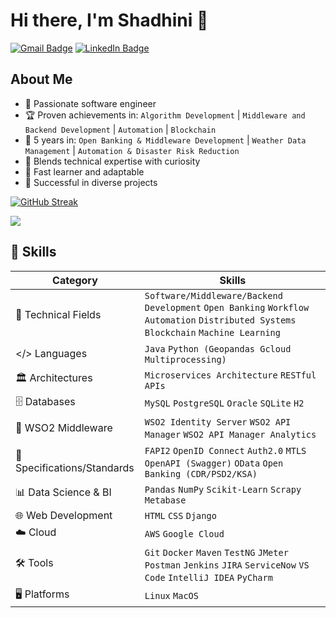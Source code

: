 <!--
Here are some ideas to get you started:

- 🔭 I’m currently working on ...
- 🌱 I’m currently learning ...
- 👯 I’m looking to collaborate on ...
- 🤔 I’m looking for help with ...
- 💬 Ask me about ...
- 📫 How to reach me: ...
- 😄 Pronouns: ...
- ⚡ Fun fact: ...
-->

# Hi there, I'm Shadhini 👋
[![Gmail Badge](https://img.shields.io/badge/Gmail-d14836?style=flat-square&logo=Gmail&logoColor=white&link=mailto:shadhini.jayatilake@gmail.com)](mailto:shadhini.jayatilake@gmail.com)
[![LinkedIn Badge](http://img.shields.io/badge/-LinkedIn-blue?style=flat-square&logo=linkedin&link=https://linkedin.com/in/shadhini-jayatilake/)](https://linkedin.com/in/shadhini-jayatilake)


## About Me
- 🌟 Passionate software engineer
- 🏆 Proven achievements in:
  `Algorithm Development` | `Middleware and Backend Development` | `Automation` | `Blockchain`
- 📅 5 years in: `Open Banking & Middleware Development` | `Weather Data Management` | `Automation & Disaster Risk Reduction`
- 🧠 Blends technical expertise with curiosity
- 🚀 Fast learner and adaptable
- 🏅 Successful in diverse projects

[![GitHub Streak](https://streak-stats.demolab.com/?user=shadhini)](https://git.io/streak-stats)

![](http://github-profile-summary-cards.vercel.app/api/cards/profile-details?username=shadhini&theme=default) 


<!-- ## GitHub Stats
![Shadhini's GitHub stats](https://github-readme-stats.vercel.app/api?username=shadhini&show_icons=true&theme=radical) -->


## 🚀 Skills

| Category                            | Skills                                                                                                        |
|-------------------------------------|---------------------------------------------------------------------------------------------------------------|
| 💼 Technical Fields                 | `Software/Middleware/Backend Development` `Open Banking` `Workflow Automation` `Distributed Systems` `Blockchain` `Machine Learning` |
| </> Languages                       | `Java` `Python (Geopandas Gcloud Multiprocessing)`                                                             |
| 🏛️ Architectures                    | `Microservices Architecture` `RESTful APIs`                                                                      |
| 🗄️ Databases                        | `MySQL` `PostgreSQL` `Oracle` `SQLite` `H2`                                                                         |
| 🔄 WSO2 Middleware                  | `WSO2 Identity Server` `WSO2 API Manager` `WSO2 API Manager Analytics`                                            |
| 📑 Specifications/Standards         | `FAPI2` `OpenID Connect` `Auth2.0` `MTLS` `OpenAPI (Swagger)` `OData` `Open Banking (CDR/PSD2/KSA)`                   |
| 📊 Data Science & BI                | `Pandas` `NumPy` `Scikit-Learn` `Scrapy` `Metabase`                                                                 |
| 🌐 Web Development                  | `HTML` `CSS` `Django`                                                                                             |
| ☁️ Cloud                            | `AWS` `Google Cloud`                                                                                             |
| 🛠️ Tools                           | `Git` `Docker` `Maven` `TestNG` `JMeter` `Postman` `Jenkins` `JIRA` `ServiceNow` `VS Code` `IntelliJ IDEA` `PyCharm`       |
| 🖥️ Platforms                        | `Linux` `MacOS`                                                                                                  |



<!-- 

## Projects
### [Project One](https://github.com/shadhini/project-one)
A brief description of what this project does and its features. This project involves [technology/stack] and demonstrates [specific skills or concepts].

### [Project Two](https://github.com/shadhini/project-two)
A brief description of what this project does and its features. This project involves [technology/stack] and demonstrates [specific skills or concepts].


## Experience
### Software Engineer at [Company Name]
**Dates of Employment**: Month Year - Month Year
- Developed and maintained web applications using [technologies].
- Collaborated with cross-functional teams to design and implement new features.
- Improved application performance and scalability through [methods].

### Data Scientist at [Company Name]
**Dates of Employment**: Month Year - Month Year
- Analyzed large datasets to extract actionable insights and drive business decisions.
- Built machine learning models to solve [specific problems].
- Presented findings and recommendations to stakeholders.

## Education
### [Your Degree]
**University Name**, Year of Graduation
- Relevant Coursework: [Course 1, Course 2, Course 3]
- Achievements: [Any relevant achievements or honors]



## Contact Me
- **Email**: [shadhini.jayatilake@gmail.com](mailto:shadhini.jayatilake@gmail.com)
- **LinkedIn**: [linkedin.com/in/shadhini-jayatilake](https://linkedin.com/in/shadhini-jayatilake)

## Let's Connect!
I'm always open to discussing new opportunities and collaborations. Feel free to reach out to me via email or connect with me on LinkedIn.

-->

